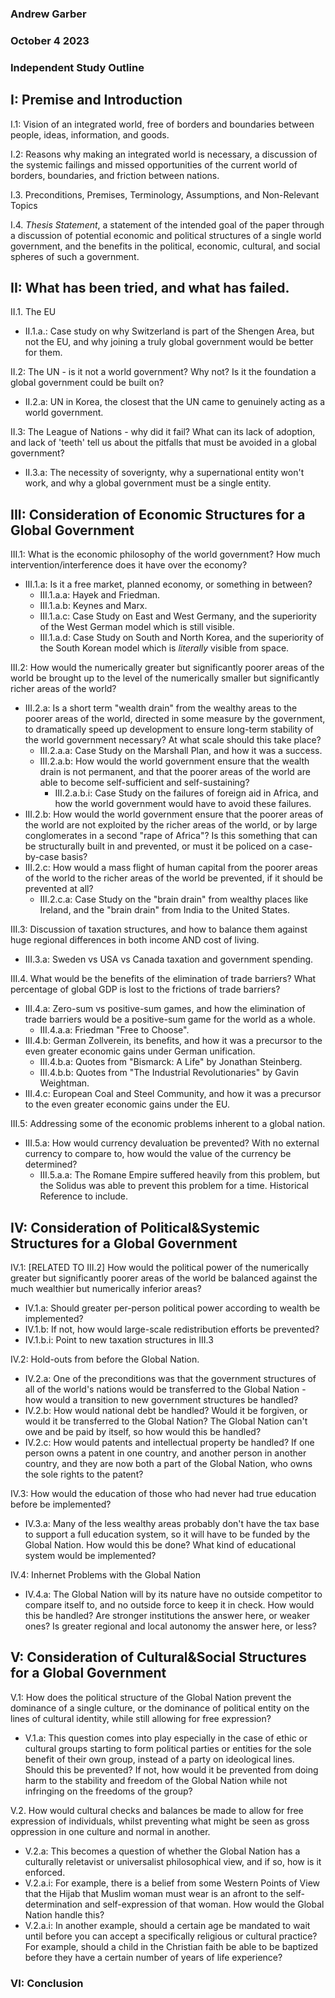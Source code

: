 ### Andrew Garber
### October 4 2023
### Independent Study Outline

## I: Premise and Introduction

I.1: Vision of an integrated world, free of borders and boundaries between people, ideas, information, and goods. 

I.2: Reasons why making an integrated world is necessary, a discussion of the systemic failings and missed opportunities of the current world of borders, boundaries, and friction between nations.

I.3. Preconditions, Premises, Terminology, Assumptions, and Non-Relevant Topics

I.4. *Thesis Statement*, a statement of the intended goal of the paper through a discussion of potential economic and political structures of a single world government, and the benefits in the political, economic, cultural, and social spheres of such a government.

## II: What has been tried, and what has failed.

II.1. The EU
 - II.1.a.: Case study on why Switzerland is part of the Shengen Area, but not the EU, and why joining a truly global government would be better for them.

II.2: The UN - is it not a world government? Why not? Is it the foundation a global government could be built on?
 - II.2.a: UN in Korea, the closest that the UN came to genuinely acting as a world government.

II.3: The League of Nations - why did it fail? What can its lack of adoption, and lack of 'teeth' tell us about the pitfalls that must be avoided in a global government?
 - II.3.a: The necessity of soverignty, why a supernational entity won't work, and why a global government must be a single entity.

## III: Consideration of Economic Structures for a Global Government

III.1: What is the economic philosophy of the world government? How much intervention/interference does it have over the economy? 
 - III.1.a: Is it a free market, planned economy, or something in between? 
    - III.1.a.a: Hayek and Friedman.
    - III.1.a.b: Keynes and Marx.
    - III.1.a.c: Case Study on East and West Germany, and the superiority of the West German model which is still visible.
    - III.1.a.d: Case Study on South and North Korea, and the superiority of the South Korean model which is *literally* visible from space.

III.2: How would the numerically greater but significantly poorer areas of the world be brought up to the level of the numerically smaller but significantly richer areas of the world? 
 - III.2.a: Is a short term "wealth drain" from the wealthy areas to the poorer areas of the world, directed in some measure by the government, to dramatically speed up development to ensure long-term stability of the world government necessary? At what scale should this take place?
    - III.2.a.a: Case Study on the Marshall Plan, and how it was a success.
    - III.2.a.b: How would the world government ensure that the wealth drain is not permanent, and that the poorer areas of the world are able to become self-sufficient and self-sustaining?
      - III.2.a.b.i: Case Study on the failures of foreign aid in Africa, and how the world government would have to avoid these failures.
 - III.2.b: How would the world government ensure that the poorer areas of the world are not exploited by the richer areas of the world, or by large conglomerates in a second "rape of Africa"? Is this something that can be structurally built in and prevented, or must it be policed on a case-by-case basis?
 - III.2.c: How would a mass flight of human capital from the poorer areas of the world to the richer areas of the world be prevented, if it should be prevented at all? 
   - III.2.c.a: Case Study on the "brain drain" from wealthy places like Ireland, and the "brain drain" from India to the United States.

III.3: Discussion of taxation structures, and how to balance them against huge regional differences in both income AND cost of living.
 - III.3.a: Sweden vs USA vs Canada taxation and government spending.

III.4. What would be the benefits of the elimination of trade barriers? What percentage of global GDP is lost to the frictions of trade barriers?
 - III.4.a: Zero-sum vs positive-sum games, and how the elimination of trade barriers would be a positive-sum game for the world as a whole.
   - III.4.a.a: Friedman "Free to Choose".
 - III.4.b: German Zollverein, its benefits, and how it was a precursor to the even greater economic gains under German unification.
   - III.4.b.a: Quotes from "Bismarck: A Life" by Jonathan Steinberg.
   - III.4.b.b: Quotes from "The Industrial Revolutionaries" by Gavin Weightman.
 - III.4.c: European Coal and Steel Community, and how it was a precursor to the even greater economic gains under the EU.


III.5: Addressing some of the economic problems inherent to a global nation.
  - III.5.a: How would currency devaluation be prevented? With no external currency to compare to, how would the value of the currency be determined?
    - III.5.a.a: The Romane Empire suffered heavily from this problem, but the Solidus was able to prevent this problem for a time. Historical Reference to include.

## IV: Consideration of Political&Systemic Structures for a Global Government
IV.1: [RELATED TO III.2] How would the political power of the numerically greater but significantly poorer areas of the world be balanced against the much wealthier but numerically inferior areas? 
 - IV.1.a: Should greater per-person political power according to wealth be implemented? 
 - IV.1.b: If not, how would large-scale redistribution efforts be prevented?
 - IV.1.b.i: Point to new taxation structures in III.3

IV.2: Hold-outs from before the Global Nation.
 - IV.2.a: One of the preconditions was that the government structures of all of the world's nations would be transferred to the Global Nation - how would a transition to new government structures be handled?
 - IV.2.b: How would national debt be handled? Would it be forgiven, or would it be transferred to the Global Nation? The Global Nation can't owe and be paid by itself, so how would this be handled?
 - IV.2.c: How would patents and intellectual property be handled? If one person owns a patent in one country, and another person in another country, and they are now both a part of the Global Nation, who owns the sole rights to the patent? 

IV.3: How would the education of those who had never had true education before be implemented?
 - IV.3.a: Many of the less wealthy areas probably don't have the tax base to support a full education system, so it will have to be funded by the Global Nation. How would this be done? What kind of educational system would be implemented?

IV.4: Inhernet Problems with the Global Nation
 - IV.4.a: The Global Nation will by its nature have no outside competitor to compare itself to, and no outside force to keep it in check. How would this be handled? Are stronger institutions the answer here, or weaker ones? Is greater regional and local autonomy the answer here, or less? 

## V: Consideration of Cultural&Social Structures for a Global Government

V.1: How does the political structure of the Global Nation prevent the dominance of a single culture, or the dominance of political entity on the lines of cultural identity, while still allowing for free expression?
  - V.1.a: This question comes into play especially in the case of ethic or cultural groups starting to form political parties or entities for the sole benefit of their own group, instead of a party on ideological lines. Should this be prevented? If not, how would it be prevented from doing harm to the stability and freedom of the Global Nation while not infringing on the freedoms of the group?

V.2. How would cultural checks and balances be made to allow for free expression of individuals, whilst preventing what might be seen as gross oppression in one culture and normal in another.
 - V.2.a: This becomes a question of whether the Global Nation has a culturally reletavist or universalist philosophical view, and if so, how is it enforced. 
  - V.2.a.i: For example, there is a belief from some Western Points of View that the Hijab that Muslim woman must wear is an afront to the self-determination and self-expression of that woman. How would the Global Nation handle this?
  - V.2.a.i: In another example, should a certain age be mandated to wait until before you can accept a specifically religious or cultural practice? For example, should a child in the Christian faith be able to be baptized before they have a certain number of years of life experience?

### VI: Conclusion